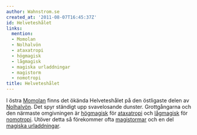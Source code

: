 ```yaml
---
author: Wahnstrom.se
created_at: '2011-08-07T16:45:37Z'
id: Helveteshålet
links:
  mention:
  - Momolan
  - Nolhalvön
  - ataxatropi
  - högmagisk
  - lågmagisk
  - magiska urladdningar
  - magistorm
  - nomotropi
title: Helveteshålet
---
```


I östra [Momolan] finns det ökända Helveteshålet på den östligaste delen av [Nolhalvön]. Det spyr
ständigt upp svavelosande dunster. Grottgångarna och den närmaste omgivningen är [högmagisk] för
[ataxatropi] och [lågmagisk] för [nomotropi]. Utöver detta så förekommer ofta [magistormar] och en
del [magiska urladdningar].

  [Momolan]: Momolan
  [Nolhalvön]: Nolhalvön
  [högmagisk]: högmagisk
  [ataxatropi]: ataxatropi
  [lågmagisk]: lågmagisk
  [nomotropi]: nomotropi
  [magistormar]: magistorm
  [magiska urladdningar]: magiska_urladdningar